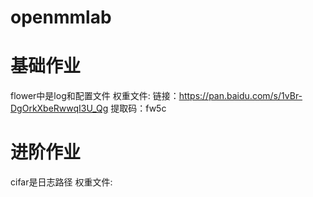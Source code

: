 # openmmlab
# 基础作业
flower中是log和配置文件
权重文件:
链接：https://pan.baidu.com/s/1vBr-DgOrkXbeRwwqI3U_Qg 
提取码：fw5c

# 进阶作业
cifar是日志路径
权重文件:
